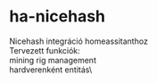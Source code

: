 # ha-nicehash

Nicehash integráció homeassitanthoz\
Tervezett funkciók:\
    mining rig management\
        hardverenként entitás\
        